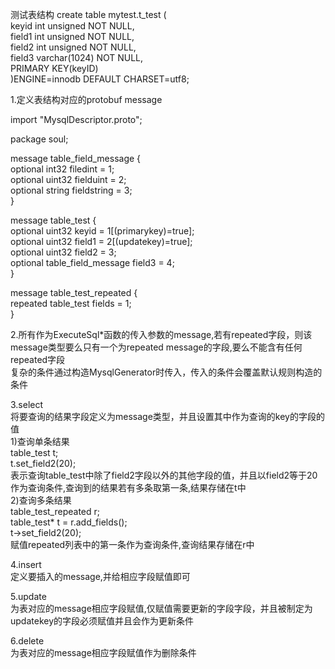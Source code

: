 测试表结构
create table  mytest.t_test ( \
    keyid int unsigned NOT NULL, \
    field1 int unsigned NOT NULL, \
    field2 int unsigned NOT NULL, \
    field3 varchar(1024) NOT NULL, \
    PRIMARY KEY(keyID)\
)ENGINE=innodb DEFAULT CHARSET=utf8;


1.定义表结构对应的protobuf message

import "MysqlDescriptor.proto";

package soul;

message table_field_message { \
    optional int32 filedint = 1; \
    optional uint32 fielduint = 2; \
    optional string fieldstring = 3;\
}

message table_test { \
    optional uint32 keyid = 1[(primarykey)=true]; \
    optional uint32 field1 = 2[(updatekey)=true]; \
    optional uint32 field2 = 3; \
    optional table_field_message field3 = 4;\
}

message table_test_repeated { \
    repeated table_test fields = 1;\
}

2.所有作为ExecuteSql\*函数的传入参数的message,若有repeated字段，则该message类型要么只有一个为repeated message的字段,要么不能含有任何repeated字段 \
  复杂的条件通过构造MysqlGenerator时传入，传入的条件会覆盖默认规则构造的条件

3.select \
将要查询的结果字段定义为message类型，并且设置其中作为查询的key的字段的值 \
1)查询单条结果 \
table_test t; \
t.set_field2(20); \
表示查询table_test中除了field2字段以外的其他字段的值，并且以field2等于20作为查询条件,查询到的结果若有多条取第一条,结果存储在t中 \
2)查询多条结果 \
table_test_repeated r; \
table_test* t = r.add_fields(); \
t->set_field2(20); \
赋值repeated列表中的第一条作为查询条件,查询结果存储在r中

4.insert \
定义要插入的message,并给相应字段赋值即可

5.update \
为表对应的message相应字段赋值,仅赋值需要更新的字段字段，并且被制定为updatekey的字段必须赋值并且会作为更新条件

6.delete \
为表对应的message相应字段赋值作为删除条件
